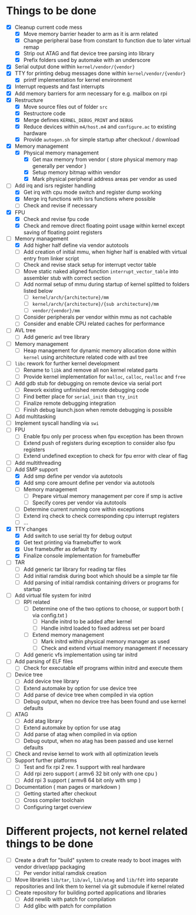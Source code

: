 
# Things to be done

* [x] Cleanup current code mess
  * [x] Move memory barrier header to arm as it is arm related
  * [x] Change peripheral base from constant to function due to later virtual remap
  * [x] Strip out ATAG and flat device tree parsing into library
  * [x] Prefix folders used by automake with an underscore
* [x] Serial output done within `kernel/vendor/{vendor}`
* [x] TTY for printing debug messages done within `kernel/vendor/{vendor}`
  * [x] printf implementation for kernel environment
* [x] Interrupt requests and fast interrupts
* [x] Add memory barriers for arm necessary for e.g. mailbox on rpi
* [x] Restructure
  * [x] Move source files out of folder `src`
  * [x] Restructore code
  * [x] Merge defines `KERNEL_DEBUG_PRINT` and `DEBUG`
  * [x] Reduce devices within `m4/host.m4` and `configure.ac` to existing hardware
  * [x] Provide `autogen.sh` for simple startup after checkout / download
* [x] Memory management
  * [x] Physical memory management
    * [x] Get max memory from vendor ( store physical memory map generally per vendor )
    * [x] Setup memory bitmap within vendor
    * [x] Mark physical peripheral address areas per vendor as used
* [ ] Add irq and isrs register handling
  * [x] Get irq with cpu mode switch and register dump working
  * [x] Merge irq functions with isrs functions where possible
  * [ ] Check and revise if necessary
* [x] FPU
  * [x] Check and revise fpu code
  * [x] Check and remove direct floating point usage within kernel except saving of floating point registers
* [ ] Memory management
  * [x] Add higher half define via vendor autotools
  * [ ] Add creation of initial mmu, when higher half is enabled with virtual entry from linker script
  * [ ] Check and revise stack setup for interrupt vector table
  * [ ] Move static naked aligned function `interrupt_vector_table` into assembler stub with correct section
  * [ ] Add normal setup of mmu during startup of kernel splitted to folders listed below
    * [ ] `kernel/arch/{architecture}/mm`
    * [ ] `kernel/arch/{architecture}/{sub architecture}/mm`
    * [ ] `vendor/{vendor}/mm`
  * [ ] Consider peripherals per vendor within mmu as not cachable
  * [ ] Consider and enable CPU related caches for performance
* [ ] AVL tree
  * [ ] Add generic avl tree library
* [ ] Memory management
  * [ ] Heap management for dynamic memory allocation done within `kernel` using architecture related code with avl tree
* [ ] `libc` rework for further kernel development
  * [ ] Rename to `libk` and remove all non kernel related parts
  * [ ] Provide kernel implementation for `malloc`, `calloc`, `realloc` and `free`
* [ ] Add gdb stub for debugging on remote device via serial port
  * [ ] Rework existing unfinished remote debugging code
  * [ ] Find better place for `serial_init` than `tty_init`
  * [ ] Finalize remote debugging integration
  * [ ] Finish debug launch.json when remote debugging is possible
* [ ] Add multitasking
* [ ] Implement syscall handling via `swi`
* [ ] FPU
  * [ ] Enable fpu only per process when fpu exception has been thrown
  * [ ] Extend push of registers during exception to consider also fpu registers
  * [ ] Extend undefined exception to check for fpu error with clear of flag
* [ ] Add multithreading
* [ ] Add SMP support
  * [x] Add smp define per vendor via autotools
  * [x] Add smp core amount define per vendor via autotools
  * [ ] Memory management
    * [ ] Prepare virtual memory management per core if smp is active
    * [ ] Specify cores per vendor via autotools
  * [ ] Determine current running core within exceptions
  * [ ] Extend irq check to check corresponding cpu interrupt registers
  * [ ] ...
* [x] TTY changes
  * [x] Add switch to use serial tty for debug output
  * [x] Get text printing via framebuffer to work
  * [x] Use framebuffer as default tty
  * [x] Finalize console implementation for framebuffer
* [ ] TAR
  * [ ] Add generic tar library for reading tar files
  * [ ] Add initial ramdisk during boot which should be a simple tar file
  * [ ] Add parsing of initial ramdisk containing drivers or programs for startup
* [ ] Add virtual file system for initrd
  * [ ] RPI related
    * [ ] Determine one of the two options to choose, or support both ( via config.txt )
      * [ ] Handle initrd to be added after kernel
      * [ ] Handle initrd loaded to fixed address set per board
    * [ ] Extend memory management
      * [ ] Mark initrd within physical memory manager as used
      * [ ] Check and extend virtual memory management if necessary
  * [ ] Add generic vfs implementation using tar initrd
* [ ] Add parsing of ELF files
  * [ ] Check for executable elf programs within initrd and execute them
* [ ] Device tree
  * [ ] Add device tree library
  * [ ] Extend automake by option for use device tree
  * [ ] Add parse of device tree when compiled in via option
  * [ ] Debug output, when no device tree has been found and use kernel defaults
* [ ] ATAG
  * [ ] Add atag library
  * [ ] Extend automake by option for use atag
  * [ ] Add parse of atag when compiled in via option
  * [ ] Debug output, when no atag has been passed and use kernel defaults
* [ ] Check and revise kernel to work with all optimization levels
* [ ] Support further platforms
  * [ ] Test and fix rpi 2 rev. 1 support with real hardware
  * [ ] Add rpi zero support ( armv6 32 bit only with one cpu )
  * [ ] Add rpi 3 support ( armv8 64 bit only with smp )
* [ ] Documentation ( man pages or markdown )
  * [ ] Getting started after checkout
  * [ ] Cross compiler toolchain
  * [ ] Configuring target overview

# Different projects, not kernel related things to be done

* [ ] Create a draft for "build" system to create ready to boot images with vendor driver/app packaging
  * [ ] Per vendor initial ramdisk creation
* [ ] Move libraries `lib/tar`, `lib/avl`, `lib/atag` and `lib/fdt` into separate repositories and link them to kernel via git submodule if kernel related
* [ ] Create repository for building ported applications and libraries
  * [ ] Add newlib with patch for compilation
  * [ ] Add glibc with patch for compilation
